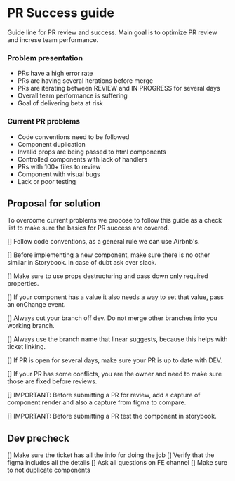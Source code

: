 # PR Success guide

Guide line for PR review and success. Main goal is to optimize PR review and increse team performance.

### Problem presentation

* PRs have a high error rate
* PRs are having several iterations before merge
* PRs are iterating between REVIEW and IN PROGRESS for several days
* Overall team performance is suffering
* Goal of delivering beta at risk

### Current PR problems

* Code conventions need to be followed
* Component duplication
* Invalid props are being passed to html components
* Controlled components with lack of handlers
* PRs with 100+ files to review
* Component with visual bugs
* Lack or poor testing

## Proposal for solution

To overcome current problems we propose to follow this guide as a check list to make sure the basics for PR success are covered.

[] Follow code conventions, as a general rule we can use Airbnb's.

[] Before implementing a new component, make sure there is no other similar in Storybook. In case of dubt ask over slack.

[] Make sure to use props destructuring and pass down only required properties.

[] If your component has a value it also needs a way to set that value, pass an onChange event.

[] Always cut your branch off dev. Do not merge other branches into you working branch.

[] Always use the branch name that linear suggests, because this helps with ticket linking.

[] If PR is open for several days, make sure your PR is up to date with DEV.

[] If your PR has some conflicts, you are the owner and need to make sure those are fixed before reviews.

[] IMPORTANT: Before submitting a PR for review, add a capture of component render and also a capture from figma to compare.

[] IMPORTANT: Before submitting a PR test the component in storybook.

## Dev precheck

[] Make sure the ticket has all the info for doing the job
[] Verify that the figma includes all the details
[] Ask all questions on FE channel
[] Make sure to not duplicate components

